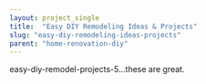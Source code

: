 ```yaml
---
layout: project_single
title:  "Easy DIY Remodeling Ideas & Projects"
slug: "easy-diy-remodeling-ideas-projects"
parent: "home-renovation-diy"
---
```

easy-diy-remodel-projects-5...these are great.